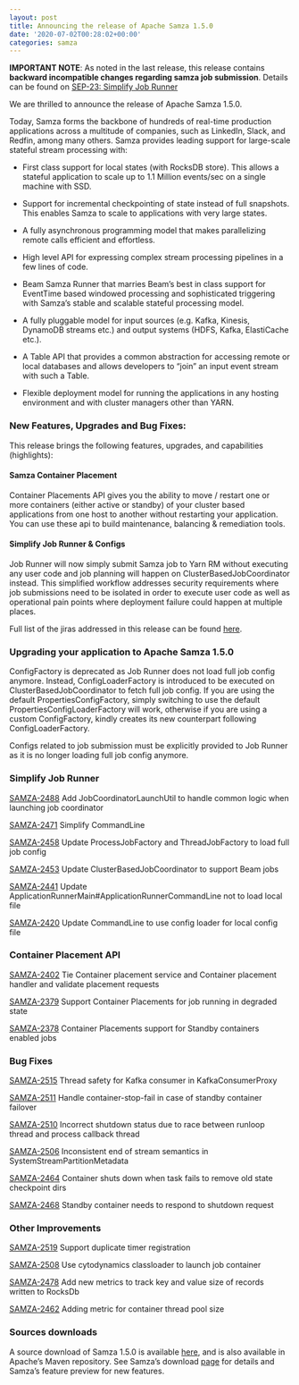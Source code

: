 ```yaml
---
layout: post
title: Announcing the release of Apache Samza 1.5.0
date: '2020-07-02T00:28:02+00:00'
categories: samza
---
```

<p><strong>IMPORTANT NOTE</strong>: As noted in the last release, this release contains <strong>backward incompatible changes regarding samza job submission</strong>. Details can be found on <a href="https://cwiki.apache.org/confluence/display/SAMZA/SEP-23%3A+Simplify+Job+Runner">SEP-23: Simplify Job Runner</a></p>
<p>We are thrilled to announce the release of Apache Samza 1.5.0.</p>
<p>Today, Samza forms the backbone of hundreds of real-time production applications across a multitude of companies, such as LinkedIn, Slack, and Redfin, among many others. Samza provides leading support for large-scale stateful stream processing with:</p>
<ul>
<li><p>First class support for local states (with RocksDB store). This allows a stateful application to scale up to 1.1 Million events/sec on a single machine with SSD.</p>
</li>
<li><p>Support for incremental checkpointing of state instead of full snapshots. This enables Samza to scale to applications with very large states.</p>
</li>
<li><p>A fully asynchronous programming model that makes parallelizing remote calls efficient and effortless.</p>
</li>
<li><p>High level API for expressing complex stream processing pipelines in a few lines of code.</p>
</li>
<li><p>Beam Samza Runner that marries Beam’s best in class support for EventTime based windowed processing and sophisticated triggering with Samza’s stable and scalable stateful processing model.</p>
</li>
<li><p>A fully pluggable model for input sources (e.g. Kafka, Kinesis, DynamoDB streams etc.) and output systems (HDFS, Kafka, ElastiCache etc.).</p>
</li>
<li><p>A Table API that provides a common abstraction for accessing remote or local databases and allows developers to “join” an input event stream with such a Table.</p>
</li>
<li><p>Flexible deployment model for running the applications in any hosting environment and with cluster managers other than YARN.</p>
</li>
</ul>
<h3 id="new-features-upgrades-and-bug-fixes-">New Features, Upgrades and Bug Fixes:</h3>
<p>This release brings the following features, upgrades, and capabilities (highlights):</p>
<h4 id="samza-container-placement">Samza Container Placement</h4>
<p>Container Placements API gives you the ability to move / restart one or more containers (either active or standby) of your cluster based applications from one host to another without restarting your application. You can use these api to build maintenance, balancing &amp; remediation tools. </p>
<h4 id="simplify-job-runner-configs">Simplify Job Runner &amp; Configs</h4>
<p>Job Runner will now simply submit Samza job to Yarn RM without executing any user code and job planning will happen on ClusterBasedJobCoordinator instead. This simplified workflow addresses security requirements where job submissions need to be isolated in order to execute user code as well as operational pain points where deployment failure could happen at multiple places.</p>
<p>Full list of the jiras addressed in this release can be found <a href="https://issues.apache.org/jira/issues/?jql=project%20%3D%20SAMZA%20and%20fixVersion%20in%20(1.5)">here</a>.</p>
<h3 id="upgrading-your-application-to-apache-samza-1-5-0">Upgrading your application to Apache Samza 1.5.0</h3>
<p>ConfigFactory is deprecated as Job Runner does not load full job config anymore. Instead, ConfigLoaderFactory is introduced to be executed on ClusterBasedJobCoordinator to fetch full job config.
If you are using the default PropertiesConfigFactory, simply switching to use the default PropertiesConfigLoaderFactory will work, otherwise if you are using a custom ConfigFactory, kindly creates its new counterpart following ConfigLoaderFactory. </p>
<p>Configs related to job submission must be explicitly provided to Job Runner as it is no longer loading full job config anymore.</p>
<h3 id="simplify-job-runner">Simplify Job Runner</h3>
<p><a href="https://issues.apache.org/jira/browse/SAMZA-2488">SAMZA-2488</a> Add JobCoordinatorLaunchUtil to handle common logic when launching job coordinator</p>
<p><a href="https://issues.apache.org/jira/browse/SAMZA-2471">SAMZA-2471</a> Simplify CommandLine</p>
<p><a href="https://issues.apache.org/jira/browse/SAMZA-2458">SAMZA-2458</a> Update ProcessJobFactory and ThreadJobFactory to load full job config</p>
<p><a href="https://issues.apache.org/jira/browse/SAMZA-2453">SAMZA-2453</a> Update ClusterBasedJobCoordinator to support Beam jobs</p>
<p><a href="https://issues.apache.org/jira/browse/SAMZA-2441">SAMZA-2441</a> Update ApplicationRunnerMain#ApplicationRunnerCommandLine not to load local file</p>
<p><a href="https://issues.apache.org/jira/browse/SAMZA-2420">SAMZA-2420</a> Update CommandLine to use config loader for local config file</p>
<h3 id="container-placement-api">Container Placement API</h3>
<p><a href="https://issues.apache.org/jira/browse/SAMZA-2402">SAMZA-2402</a> Tie Container placement service and Container placement handler and validate placement requests</p>
<p><a href="https://issues.apache.org/jira/browse/SAMZA-2379">SAMZA-2379</a> Support Container Placements for job running in degraded state</p>
<p><a href="https://issues.apache.org/jira/browse/SAMZA-2378">SAMZA-2378</a> Container Placements support for Standby containers enabled jobs</p>
<h3 id="bug-fixes">Bug Fixes</h3>
<p><a href="https://issues.apache.org/jira/browse/SAMZA-2515">SAMZA-2515</a> Thread safety for Kafka consumer in KafkaConsumerProxy</p>
<p><a href="https://issues.apache.org/jira/browse/SAMZA-2511">SAMZA-2511</a> Handle container-stop-fail in case of standby container failover</p>
<p><a href="https://issues.apache.org/jira/browse/SAMZA-2510">SAMZA-2510</a> Incorrect shutdown status due to race between runloop thread and process callback thread</p>
<p><a href="https://issues.apache.org/jira/browse/SAMZA-2506">SAMZA-2506</a> Inconsistent end of stream semantics in SystemStreamPartitionMetadata</p>
<p><a href="https://issues.apache.org/jira/browse/SAMZA-2464">SAMZA-2464</a> Container shuts down when task fails to remove old state checkpoint dirs</p>
<p><a href="https://issues.apache.org/jira/browse/SAMZA-2468">SAMZA-2468</a> Standby container needs to respond to shutdown request</p>
<h3 id="other-improvements">Other Improvements</h3>
<p><a href="https://issues.apache.org/jira/browse/SAMZA-2519">SAMZA-2519</a> Support duplicate timer registration</p>
<p><a href="https://issues.apache.org/jira/browse/SAMZA-2508">SAMZA-2508</a> Use cytodynamics classloader to launch job container</p>
<p><a href="https://issues.apache.org/jira/browse/SAMZA-2478">SAMZA-2478</a> Add new metrics to track key and value size of records written to RocksDb</p>
<p><a href="https://issues.apache.org/jira/browse/SAMZA-2462">SAMZA-2462</a> Adding metric for container thread pool size</p>
<h3 id="sources-downloads">Sources downloads</h3>
<p>A source download of Samza 1.5.0 is available <a href="https://dist.apache.org/repos/dist/release/samza/1.5.0/">here</a>, and is also available in Apache’s Maven repository. See Samza’s download <a href="https://samza.apache.org/startup/download/">page</a> for details and Samza’s feature preview for new features.</p>
